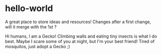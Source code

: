 # hello-world
A great place to store ideas and resources!
Changes after a first change, will it merge with the 1st ?

Hi humans, I am a Gecko!
Climbing walls and eating tiny insects is what I do best. 
Maybe I scare some of you at night, but I'm your best friend!
Tired of mosquitos, just adopt a Gecko ;)



